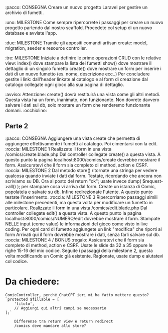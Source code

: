 :pacco: CONSEGNA
Creare un nuovo progetto Laravel per gestire un archivio di fumetti.

:uno: MILESTONE
Come sempre ripercorrete i passaggi per creare un nuovo progetto partendo dal nostro scaffold.
Procedete col setup di un nuovo database e avviate l'app.

:due: MILESTONE
Tramite gli appositi comandi artisan create: model, migration, seeder e resource controller.

:tre: MILESTONE
Iniziate a definire le prime operazioni CRUD con le relative view:
index() dove stampare la lista dei fumetti
show() dove mostrare il dettaglio di un singolo fumetto
create() dove mostrare un form per inserire i dati di un nuovo fumetto (es. nome, descrizione ecc..)
Per concludere gestite i link:
dall'header linkate al catalogo e al form di creazione
dal catalogo collegate ogni gioco alla sua pagina di dettaglio.

:avviso: Attenzione: create() dovrà restituirà una vista come gli altri metodi. Questa vista ha un form, inanimato, non funzionante. Non dovrete davvero salvare i dati sul db, solo mostare un form che renderemo funzionante domani. :occhiolino:

## Parte 2 ##
:pacco: CONSEGNA
Aggiungere una vista create che permetta di aggiungere effettivamente i fumetti al catalogo.
Poi cimentarsi con la edit.
:roccia: MILESTONE 1
Realizzate il form in una vista /comics/create.blade.php
Dal controller collegate create() a questa vista.
A questo punto la pagina localhost:8000/comics/create dovrebbe mostrare il form.
Assicuratevi che il form sia completo di method, action e CSRF.
:roccia: MILESTONE 2
Dal metodo store() ritornate una stringa per vedere qualcosa quando inviate i dati dal form. Testate, ricordando che ancora non scriviamo su DB.
Ora al posto del return "ok"; usate invece dump( $request->all() ); per stampare cosa vi arriva dal form.
Create un istanza di Comic, popolatela e salvate su db.
Infine redirezionate l'utente.
A questo punto testate l'inserimento.
:roccia: MILESTONE 3
Ripercorriamo passaggi simili alle milestone precedenti, ma questa volta per modificare un fumetto in particolare.
Realizzate il form in una vista /comics/edit.blade.php
Dal controller collegate edit() a questa vista.
A questo punto la pagina localhost:8000/comics/NUMERO/edit dovrebbe mostrare il form.
Stampate NELLE input (come value) le informazioni del gioco come visto in live coding.
Per ogni card di fumetto aggiungete un link "modifica" che riporti al form
Arrivati qui il form dovrebbe mostrare i dati, senza farli salvare sul db.
:roccia: MILESTONE 4 / BONUS :regalo:
Assicuratevi che il form sia completo di method, action e CSRF. Usate le slide da 32 a 35 oppure le righe 15-16 del mio codice.
Seguite i passaggi della milestone 2, questa volta modificando un Comic già esistente. Ragionate, usate dump e aiutatevi col codice.

# Da chiedere: #
    ComicController, perché ChatGPT ieri mi ha fatto mettere questo? `protected $fillable = [
        'titolo',
        // Aggiungi qui altri campi se necessario
    ];`

        Differenze tra return view e return redirect
        /comics deve mandare allo store?